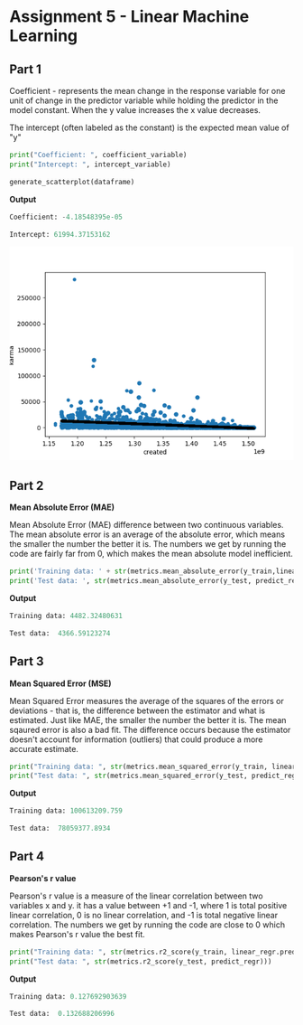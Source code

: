 # Assignment 5 - Linear Machine Learning

## Part 1 

Coefficient - represents the mean change in the response variable for one unit of change in the predictor variable while holding the predictor in the model constant. When the y value increases the x value decreases. 

The intercept (often labeled as the constant) is the expected mean value of "y"

```python
print("Coefficient: ", coefficient_variable)
print("Intercept: ", intercept_variable)
```

```python
generate_scatterplot(dataframe)
```

__Output__

```python
Coefficient: -4.18548395e-05
```

```python
Intercept: 61994.37153162
```

![Text](https://github.com/HakimiX/BusinessIntelligence/blob/master/Assignment5/scatterplot.png)


## Part 2

__Mean Absolute Error (MAE)__

Mean Absolute Error (MAE) difference between two continuous variables. The mean absolute error is an average of the absolute error, which means the smaller the number the better it is. The numbers we get by running the code are fairly far from 0, which makes the mean absolute model inefficient. 

```python
print('Training data: ' + str(metrics.mean_absolute_error(y_train,linear_regr.predict(x_train.reshape(-1,1)))))
print('Test data: ', str(metrics.mean_absolute_error(y_test, predict_regr)))
```

__Output__

```python
Training data: 4482.32480631
```

```python
Test data:  4366.59123274
```

## Part 3

__Mean Squared Error (MSE)__

Mean Squared Error measures the average of the squares of the errors or deviations - that is, the difference between the estimator and what is estimated. Just like MAE, the smaller the number the better it is. The mean sqaured error is also a bad fit. The difference occurs because the estimator doesn't account for information (outliers) that could produce a more accurate estimate. 

```python
print("Training data: ", str(metrics.mean_squared_error(y_train, linear_regr.predict(x_train.reshape(-1,1)))))
print("Test data: ", str(metrics.mean_squared_error(y_test, predict_regr)))
```

__Output__

```python
Training data: 100613209.759
```

```python
Test data:  78059377.8934
```

## Part 4

__Pearson's r value__

Pearson's r value is a measure of the linear correlation between two variables x and y. it has a value between +1 and -1, where 1 is total positive linear correlation, 0 is no linear correlation, and -1 is total negative linear correlation. The numbers we get by running the code are close to 0 which makes Pearson's r value the best fit. 

```python
print("Training data: ", str(metrics.r2_score(y_train, linear_regr.predict(x_train.reshape(-1,1)))))
print("Test data: ", str(metrics.r2_score(y_test, predict_regr)))
```

__Output__

```python
Training data: 0.127692903639
```

```python
Test data:  0.132688206996
```

